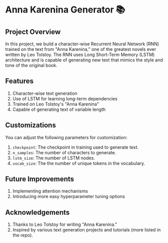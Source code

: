 # Anna Karenina Generator 📚
## Project Overview
In this project, we build a character-wise Recurrent Neural Network (RNN) trained on the text from "Anna Karenina," one of the greatest novels ever written by Leo Tolstoy. The RNN uses Long Short-Term Memory (LSTM) architecture and is capable of generating new text that mimics the style and tone of the original book.

## Features
1. Character-wise text generation
1. Use of LSTM for learning long-term dependencies
1. Trained on Leo Tolstoy's "Anna Karenina"
1. Capable of generating text of variable length

## Customizations
You can adjust the following parameters for customization:

1. `checkpoint`: The checkpoint in training used to generate text.
1. `n_samples`: The number of characters to generate.
1. `lstm_size`: The number of LSTM nodes.
1. `vocab_size`: The the number of unique tokens in the vocabulary.

## Future Improvements
1. Implementing attention mechanisms
1. Introducing more easy hyperparameter tuning options

## Acknowledgements
1. Thanks to Leo Tolstoy for writing "Anna Karenina."
1. Inspired by various text generation projects and tutorials (more listed in the repo).